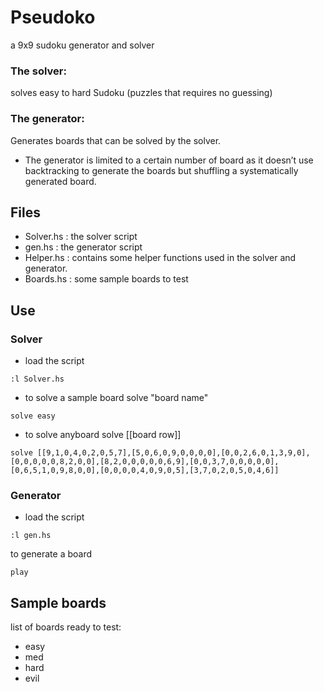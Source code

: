 # Pseudoko
a 9x9 sudoku generator and solver
### The solver:
solves easy to hard Sudoku (puzzles that requires no guessing)
### The generator:
Generates boards that can be solved by the solver.
-	The generator is limited to a certain number of board as it doesn’t use backtracking to generate the boards but shuffling a systematically generated board.

## Files
-	Solver.hs : the solver script
-	gen.hs    : the generator script
-	Helper.hs : contains some helper functions used in the solver and generator.
-	Boards.hs : some sample boards to test

## Use
### Solver
- load the script 
```
:l Solver.hs
```
- to solve a sample board 
solve "board name"
```
solve easy
```
- to solve anyboard
solve [[board row]]
```
solve [[9,1,0,4,0,2,0,5,7],[5,0,6,0,9,0,0,0,0],[0,0,2,6,0,1,3,9,0],[0,0,0,0,0,8,2,0,0],[8,2,0,0,0,0,0,6,9],[0,0,3,7,0,0,0,0,0],[0,6,5,1,0,9,8,0,0],[0,0,0,0,4,0,9,0,5],[3,7,0,2,0,5,0,4,6]]

```

### Generator
- load the script
```
:l gen.hs
```
to generate a board
```
play
```

## Sample boards 
list of boards ready to test:
- easy
- med
- hard
- evil
